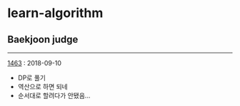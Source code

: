 # learn-algorithm

## Baekjoon judge
--------
[1463](boj.kr/1463) : 2018-09-10

- DP로 풀기
- 역산으로 하면 되네
- 순서대로 할려다가 안됐음...
